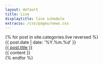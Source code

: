 ```yaml
---
layout: default
title: Live
displaytitle: live schedule
extracss: /css/pages/news.css
---
```

<ul class="live-category"></ul>
{% for post in site.categories.live reversed %}
<article class="post">
	<div class="date">
		{{ post.date | date: '%Y.%m.%d' }}
	</div>
	<div class="text">
		<div class="title">
			<a href="{{ base }}{{ post.url }}">{{ post.title }}
				<i class="fa fa-arrow-circle-right fa-lg"></i></a>
		</div>
		<div class="content">
			{{ content }}
		</div>
	</div>
</article>
{% endfor %}